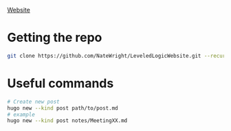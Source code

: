 [Website](https://natewright.github.io/LeveledLogicWebsite/)

# Getting the repo

```bash
git clone https://github.com/NateWright/LeveledLogicWebsite.git --recurse-submodules
```

# Useful commands
```bash
# Create new post
hugo new --kind post path/to/post.md
# example
hugo new --kind post notes/MeetingXX.md
```